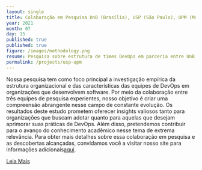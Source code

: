 ```yaml
---
layout: single
title: Colaboração em Pesquisa UnB (Brasília), USP (São Paulo), UPM (Madrid) - 2021 - em andamento
year: 2021
month: 07
day: 15
published: true
published: true
figure: /images/methodology.png
resume: Pesquisa sobre estrutura de times DevOps em parceria entre UnB, USP e UPM (Madrid). Utilizando Grounded Theory, propomos uma taxonomia de DevOps harmonizada, além de operacionalizar e validar essa teoria. Publicação de 3 journals previstos.
permalink: /projects/usp-upm
---
```


Nossa pesquisa tem como foco principal a investigação empírica da estrutura organizacional e das características das equipes de DevOps em organizações que desenvolvem software. Por meio da colaboração entre três equipes de pesquisa experientes, nosso objetivo é criar uma compreensão abrangente nesse campo de constante evolução. Os resultados deste estudo prometem oferecer insights valiosos tanto para organizações que buscam adotar quanto para aquelas que desejam aprimorar suas práticas de DevOps. Além disso, pretendemos contribuir para o avanço do conhecimento acadêmico nesse tema de extrema relevância. Para obter mais detalhes sobre essa colaboração em pesquisa e as descobertas alcançadas, convidamos você a visitar nosso site para informações adicionais[aqui](https://jdiazfernandez.github.io/devops_taxonomies.github.io/).

[Leia Mais](https://jdiazfernandez.github.io/devops_taxonomies.github.io/)

